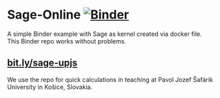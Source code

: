 # Sage-Online [![Binder](https://mybinder.org/badge.svg)](https://mybinder.org/v2/gh/hancjozef/Sage-Online/master)

A simple Binder example with Sage as kernel created via docker file.  
This Binder repo works without problems. 

## [bit.ly/sage-upjs](bit.ly/sage-upjs)
We use the repo for quick calculations in teaching
at Pavol Jozef Šafárik University in Košice, Slovakia.
